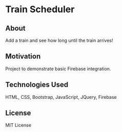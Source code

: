 # Train Scheduler

## About
Add a train and see how long until the train arrives!

## Motivation
Project to demonstrate basic Firebase integration.

## Technologies Used 
HTML, CSS, Bootstrap, JavaScript, JQuery, Firebase

## License 
MIT License


